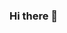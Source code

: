 ### Hi there 👋

<!--
**Hritik-Cybersec/Hritik-Cybersec** is a ✨ _special_ ✨ repository because its `README.md` (this file) appears on your GitHub profile.

Here are some ideas to get you started:
- 🌱 I’m currently learning Ethical-Hacking & Pentesting
- 👯 I’m looking to collaborate on Projects based on Bash,Python
- 💬 Ask me about CyberSecurity
- 📫 How to reach me: ...
- 😄 Pronouns: ...
- ⚡ Fun fact: ...
-->
